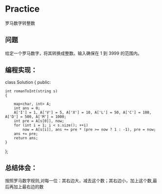 # Practice
罗马数字转整数
## 问题
#### 
给定一个罗马数字，将其转换成整数。输入确保在 1 到 3999 的范围内。
## 编程实现：
class Solution {
public:

    int romanToInt(string s)
    {
        
        map<char, int> A;
        int ans = 0;
        A['I'] = 1, A['V'] = 5, A['X'] = 10, A['L'] = 50, A['C'] = 100, A['D'] = 500, A['M'] = 1000;
        int pre = A[s[0]], now;
        for (int i = 1; i < s.size(); ++i)
            now = A[s[i]], ans += pre * (pre >= now ? 1 : -1), pre = now;
        ans += pre;
        return ans;
    }
};
## 总结体会：
按照罗马数字规则,对每一位：其右边大，减去这个数；其右边小，加上这个数,最后再加上最右边的数